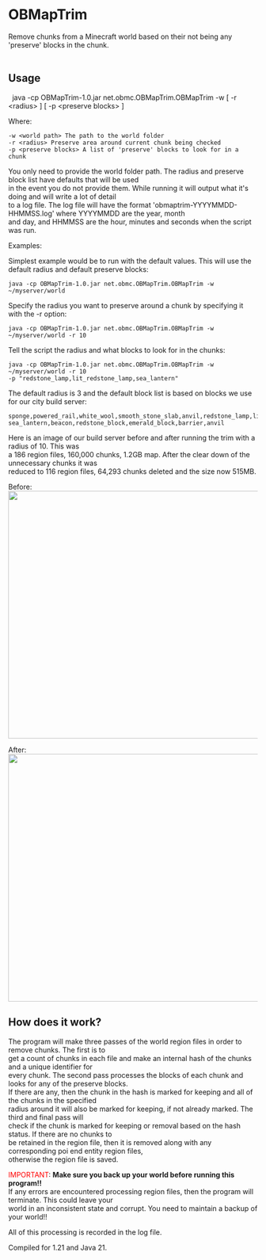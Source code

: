OBMapTrim
=======================

Remove chunks from a Minecraft world based on their not being any 'preserve' blocks in the chunk.<br>
<br>

Usage
-----

&nbsp;&nbsp;java -cp OBMapTrim-1.0.jar net.obmc.OBMapTrim.OBMapTrim -w <world path> \[ -r &lt;radius&gt; \] \[ -p &lt;preserve blocks&gt; \]

Where:

    -w <world path> The path to the world folder
    -r <radius> Preserve area around current chunk being checked
    -p <preserve blocks> A list of 'preserve' blocks to look for in a chunk

You only need to provide the world folder path. The radius and preserve block list have defaults that will be used<br>
in the event you do not provide them. While running it will output what it's doing and will write a lot of detail<br>
to a log file. The log file will have the format 'obmaptrim-YYYYMMDD-HHMMSS.log' where YYYYMMDD are the year, month<br>
and day, and HHMMSS are the hour, minutes and seconds when the script was run.

Examples:

Simplest example would be to run with the default values. This will use the default radius and default preserve blocks:<br>

	java -cp OBMapTrim-1.0.jar net.obmc.OBMapTrim.OBMapTrim -w ~/myserver/world

Specify the radius you want to preserve around a chunk by specifying it with the -r option:

	java -cp OBMapTrim-1.0.jar net.obmc.OBMapTrim.OBMapTrim -w ~/myserver/world -r 10

Tell the script the radius and what blocks to look for in the chunks:

	java -cp OBMapTrim-1.0.jar net.obmc.OBMapTrim.OBMapTrim -w ~/myserver/world -r 10
	-p "redstone_lamp,lit_redstone_lamp,sea_lantern"

The default radius is 3 and the default block list is based on blocks we use for our city build server:

	sponge,powered_rail,white_wool,smooth_stone_slab,anvil,redstone_lamp,lit_redstone_lamp,
	sea_lantern,beacon,redstone_block,emerald_block,barrier,anvil

Here is an image of our build server before and after running the trim with a radius of 10. This was<br>
a 186 region files, 160,000 chunks, 1.2GB map. After the clear down of the unnecessary chunks it was<br>
reduced to 116 region files, 64,293 chunks deleted and the size now 515MB.<br>

Before:<br>
<img src="https://ob-mc.net/repo/PreTrim.png" width="900" height="500">

After:<br>
<img src="https://ob-mc.net/repo/PostTrim.png" width="900" height="500">

How does it work?
-----

The program will make three passes of the world region files in order to remove chunks. The first is to<br>
get a count of chunks in each file and make an internal hash of the chunks and a unique identifier for<br>
every chunk. The second pass processes the blocks of each chunk and looks for any of the preserve blocks.<br>
If there are any, then the chunk in the hash is marked for keeping and all of the chunks in the specified<br>
radius around it will also be marked for keeping, if not already marked. The third and final pass will<br>
check if the chunk is marked for keeping or removal based on the hash status. If there are no chunks to<br>
be retained in the region file, then it is removed along with any corresponding poi end entity region files,<br>
otherwise the region file is saved.<br>

<span style="color:red">IMPORTANT</span>: **Make sure you back up your world before running this program!!**<br>
If any errors are encountered processing region files, then the program will terminate. This could leave your<br>
world in an inconsistent state and corrupt. You need to maintain a backup of your world!!<br>

All of this processing is recorded in the log file.<br>

Compiled for 1.21 and Java 21.
